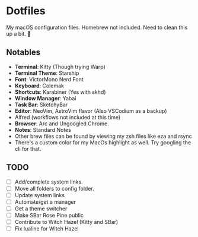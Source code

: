# Dotfiles

My macOS configuration files. Homebrew not included.
Need to clean this up a bit. 🤔️

## Notables

- **Terminal**: Kitty (Though trying Warp)
- **Terminal Theme**: Starship
- **Font**: VictorMono Nerd Font
- **Keyboard**: Colemak
- **Shortcuts**: Karabiner (Yes with skhd)
- **Window Manager**: Yabai
- **Task Bar**: SketchyBar
- **Editor**: NeoVim, AstroVim flavor (Also VSCodium as a backup)
- Alfred (workflows not included at this time)
- **Browser**: Arc and Ungoogled Chrome.
- **Notes**: Standard Notes
- Other brew files can be found by viewing my zsh files like eza and rsync
- There's a custom color for my MacOs highlight as well. Try googling the cli
  for that.

## TODO

- [ ] Add/complete system links.
- [ ] Move all folders to config folder.
- [ ] Update system links
- [ ] Automate/get a manager
- [ ] Get a theme switcher
- [ ] Make SBar Rose Pine public
- [ ] Contribute to Witch Hazel (Kitty and SBar)
- [ ] Fix lualine for Witch Hazel
